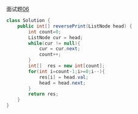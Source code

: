 面试题[06](https://leetcode-cn.com/problems/cong-wei-dao-tou-da-yin-lian-biao-lcof/)

```java
class Solution {
    public int[] reversePrint(ListNode head) {
        int count=0;
        ListNode cur = head;
        while(cur != null){
            cur = cur.next;
            count++;
        }
        int[]  res = new int[count];
        for(int i=count-1;i>=0;i--){
            res[i] = head.val;
            head = head.next;
        }
        return res;
    }
}
```

